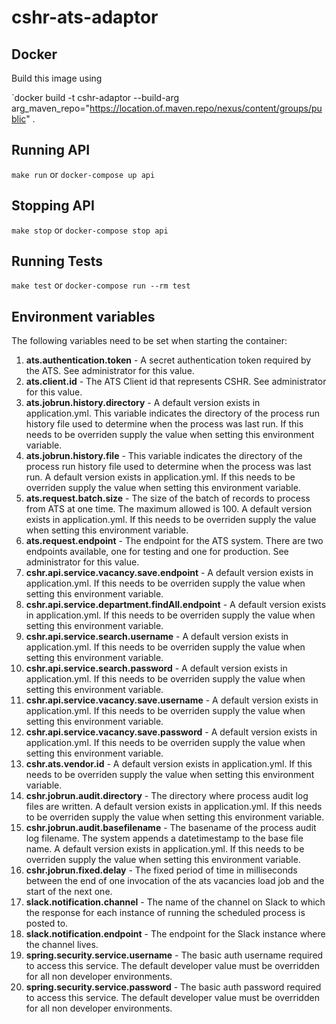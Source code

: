 # cshr-ats-adaptor

## Docker

Build this image using

`docker build -t cshr-adaptor --build-arg arg_maven_repo="https://location.of.maven.repo/nexus/content/groups/public" .

## Running API

`make run` or `docker-compose up api`

## Stopping API

`make stop` or `docker-compose stop api`

## Running Tests
`make test` or `docker-compose run --rm test`

## Environment variables
The following variables need to be set when starting the container:

1. **ats.authentication.token** - A secret authentication token required by the ATS. See administrator for this value. 
1. **ats.client.id** - The ATS Client id that represents CSHR. See administrator for this value. 
1. **ats.jobrun.history.directory** - A default version exists in application.yml.  This variable indicates the directory of the process run history file used to determine when the process was last run. If this needs to be overriden supply the value when setting this environment variable. 
1. **ats.jobrun.history.file** - This variable indicates the directory of the process run history file used to determine when the process was last run. A default version exists in application.yml.  If this needs to be overriden supply the value when setting this environment variable. 
1. **ats.request.batch.size** - The size of the batch of records to process from ATS at one time. The maximum allowed is 100. A default version exists in application.yml.  If this needs to be overriden supply the value when setting this environment variable.
1. **ats.request.endpoint** - The endpoint for the ATS system. There are two endpoints available, one for testing and one for production. See administrator for this value. 
1. **cshr.api.service.vacancy.save.endpoint** - A default version exists in application.yml.  If this needs to be overriden supply the value when setting this environment variable. 
1. **cshr.api.service.department.findAll.endpoint** - A default version exists in application.yml.  If this needs to be overriden supply the value when setting this environment variable. 
1. **cshr.api.service.search.username** - A default version exists in application.yml.  If this needs to be overriden supply the value when setting this environment variable. 
1. **cshr.api.service.search.password** - A default version exists in application.yml.  If this needs to be overriden supply the value when setting this environment variable. 
1. **cshr.api.service.vacancy.save.username** - A default version exists in application.yml.  If this needs to be overriden supply the value when setting this environment variable. 
1. **cshr.api.service.vacancy.save.password** - A default version exists in application.yml.  If this needs to be overriden supply the value when setting this environment variable. 
1. **cshr.ats.vendor.id** - A default version exists in application.yml.  If this needs to be overriden supply the value when setting this environment variable.  
1. **cshr.jobrun.audit.directory** - The directory where process audit log files are written. A default version exists in application.yml.  If this needs to be overriden supply the value when setting this environment variable. 
1. **cshr.jobrun.audit.basefilename** - The basename of the process audit log filename. The system appends a datetimestamp to the base file name. A default version exists in application.yml.  If this needs to be overriden supply the value when setting this environment variable.
1. **cshr.jobrun.fixed.delay** - The fixed period of time in milliseconds between the end of one invocation of the ats vacancies load job and the start of the next one.
1. **slack.notification.channel** - The name of the channel on Slack to which the response for each instance of running the scheduled process is posted to.
1. **slack.notification.endpoint** - The endpoint for the Slack instance where the channel lives.
1. **spring.security.service.username** - The basic auth username required to access this service. The default developer value must be overridden for all non developer environments.
1. **spring.security.service.password** - The basic auth password required to access this service. The default developer value must be overridden for all non developer environments.